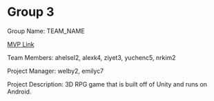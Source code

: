 # Group 3
Group Name: TEAM_NAME

[MVP Link](https://docs.google.com/document/d/1cv8KGVCBezWb1Bx9K16c5M0otJB2OdVg-f3nYUVcpdU/edit?usp=sharing)

Team Members: ahelsel2, alexk4, ziyet3, yuchenc5, nrkim2

Project Manager: welby2, emilyc7

Project Description: 3D RPG game that is built off of Unity and runs on Android. 
